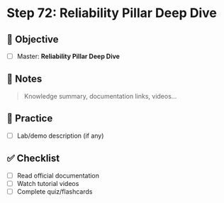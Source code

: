 # Step 72: Reliability Pillar Deep Dive

## 🎯 Objective
- [ ] Master: **Reliability Pillar Deep Dive**

## 📘 Notes
> Knowledge summary, documentation links, videos...

## 🧪 Practice
- [ ] Lab/demo description (if any)

## ✅ Checklist
- [ ] Read official documentation
- [ ] Watch tutorial videos
- [ ] Complete quiz/flashcards
